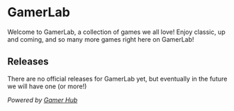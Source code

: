 # GamerLab
Welcome to GamerLab, a collection of games we all love! Enjoy classic, up and coming, and so many more games right here on GamerLab!
## Releases
There are no official releases for GamerLab yet, but eventually in the future we will have one (or more!)

_Powered by [Gamer Hub](https://www.github.com/rcreator822/GamerHub)_
